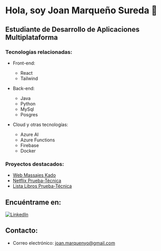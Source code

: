 # Hola, soy Joan Marqueño Sureda 👋

## Estudiante de Desarrollo de Aplicaciones Multiplataforma

### Tecnologías relacionadas:

- Front-end:
    - React
    - Tailwind

- Back-end:
    - Java
    - Python
    - MySql
    - Posgres

- Cloud y otras tecnologías:
    - Azure AI
    - Azure Functions
    - Firebase
    - Docker

### Proyectos destacados:

- [Web Massajes Kado](https://kadomasajes.com)
- [Netflix Prueba-Técnica ](https://netflix-prueba-react.web.app/)
- [Lista Libros Prueba-Técnica](https://listalibrosjoanmarqueno.netlify.app/)


## Encuéntrame en:

[![LinkedIn](https://img.shields.io/badge/LinkedIn-Joan_Marqueno-0077B5?style=for-the-badge&logo=linkedin&logoColor=white&labelColor=101010
)](https://www.linkedin.com/in/joanmarqueno/)

## Contacto:

- Correo electrónico: [joan.marquenyo@gmail.com](mailto:joan.marquenyo@gmail.com)
